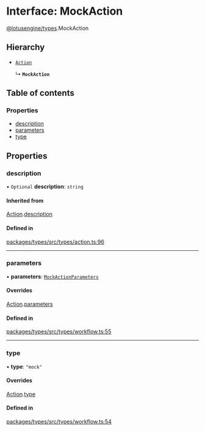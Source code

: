# Interface: MockAction

[@lotusengine/types](../wiki/@lotusengine.types).MockAction

## Hierarchy

- [`Action`](../wiki/@lotusengine.types.Action)

  ↳ **`MockAction`**

## Table of contents

### Properties

- [description](../wiki/@lotusengine.types.MockAction#description)
- [parameters](../wiki/@lotusengine.types.MockAction#parameters)
- [type](../wiki/@lotusengine.types.MockAction#type)

## Properties

### description

• `Optional` **description**: `string`

#### Inherited from

[Action](../wiki/@lotusengine.types.Action).[description](../wiki/@lotusengine.types.Action#description)

#### Defined in

[packages/types/src/types/action.ts:96](https://github.com/lotusengine/sdk/blob/fdb90a3/packages/types/src/types/action.ts#L96)

___

### parameters

• **parameters**: [`MockActionParameters`](../wiki/@lotusengine.types.MockActionParameters)

#### Overrides

[Action](../wiki/@lotusengine.types.Action).[parameters](../wiki/@lotusengine.types.Action#parameters)

#### Defined in

[packages/types/src/types/workflow.ts:55](https://github.com/lotusengine/sdk/blob/fdb90a3/packages/types/src/types/workflow.ts#L55)

___

### type

• **type**: ``"mock"``

#### Overrides

[Action](../wiki/@lotusengine.types.Action).[type](../wiki/@lotusengine.types.Action#type)

#### Defined in

[packages/types/src/types/workflow.ts:54](https://github.com/lotusengine/sdk/blob/fdb90a3/packages/types/src/types/workflow.ts#L54)

